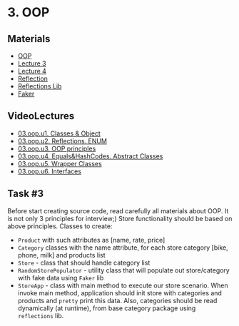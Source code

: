 # 3. OOP
## Materials
- [OOP](https://docs.oracle.com/javase/tutorial/java/concepts/index.html)
- [Lecture 3](https://drive.google.com/file/d/17R4SCXEd9B8a89UsJ-nLNYMFwM\_p8Fn9/view?usp=sharing)
- [Lecture 4](https://drive.google.com/file/d/14RC5dJno\_FcSfBe\_FAd9zeqpFSUj8odH/view?usp=sharing)
- [Reflection](https://docs.oracle.com/javase/tutorial/reflect/)
- [Reflections Lib](https://github.com/ronmamo/reflections)
- [Faker](https://github.com/DiUS/java-faker)
## VideoLectures
-  [03.oop.u1. Classes & Object](https://youtu.be/e8CFYiHeUi0)
-  [03.oop.u2. Reflections. ENUM](https://youtu.be/RrqTz-Qbtqg)
-  [03.oop.u3. OOP principles](https://youtu.be/zG-MNwEW6JY)
-  [03.oop.u4. Equals&HashCodes. Abstract Classes](https://youtu.be/zPmcv6xRoag)
-  [03.oop.u5. Wrapper Classes](https://youtu.be/W5uTGYVeslk)
-  [03.oop.u6. Interfaces](https://youtu.be/JGgKbMcDnOo)
## Task #3
Before start creating source code, read carefully all materials about OOP. It is not only 3 principles for interview;)
Store functionality should be based on above principles.
Classes to create:
- `Product` with such attributes as [name, rate, price]
- `Category` classes with the name attribute, for each store category [bike, phone, milk] and products list
- `Store` - class that should handle category list
- `RandomStorePopulator` - utility class that will populate out store/category with fake data using `Faker` lib
- `StoreApp` - class with main method to execute our store scenario.
When invoke main method, application should init store with categories and products and `pretty` print this data.
Also, categories should be read dynamically (at runtime), from base category package using `reflections` lib.
